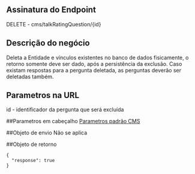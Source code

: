 ## Assinatura do Endpoint

DELETE - cms/talkRatingQuestion/{id}

## Descrição do negócio
Deleta a Entidade e vínculos existentes no banco de dados fisicamente, o retorno somente deve ser dado, após a persistência da exclusão.
Caso existam respostas para a pergunta deletada, as perguntas deverão ser deletadas também.

## Parametros na URL
id - identificador da pergunta que será excluída

##Parametros em cabeçalho
[Parametros padrão CMS](/API-\(Endpoints\)/Parametros-padrão-CMS)

##Objeto de envio
Não se aplica

##Objeto de retorno

```
{
  "response": true
}
```